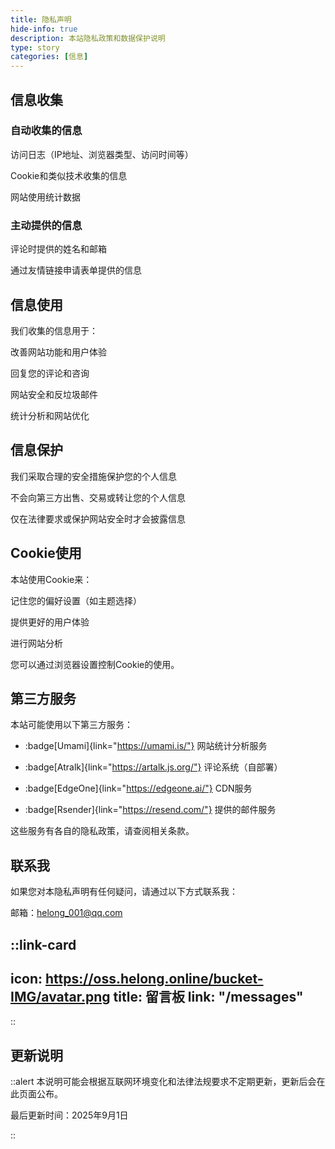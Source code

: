 ```yaml
---
title: 隐私声明
hide-info: true
description: 本站隐私政策和数据保护说明
type: story
categories: [信息]
---
```


## 信息收集

### 自动收集的信息

访问日志（IP地址、浏览器类型、访问时间等）

Cookie和类似技术收集的信息

网站使用统计数据

### 主动提供的信息

评论时提供的姓名和邮箱

通过友情链接申请表单提供的信息

## 信息使用

我们收集的信息用于：

改善网站功能和用户体验

回复您的评论和咨询

网站安全和反垃圾邮件

统计分析和网站优化

## 信息保护

我们采取合理的安全措施保护您的个人信息

不会向第三方出售、交易或转让您的个人信息

仅在法律要求或保护网站安全时才会披露信息

## Cookie使用

本站使用Cookie来：

记住您的偏好设置（如主题选择）

提供更好的用户体验

进行网站分析

您可以通过浏览器设置控制Cookie的使用。

## 第三方服务

本站可能使用以下第三方服务：

- :badge[Umami]{link="https://umami.is/"} 网站统计分析服务

- :badge[Atralk]{link="https://artalk.js.org/"} 评论系统（自部署）

- :badge[EdgeOne]{link="https://edgeone.ai/"} CDN服务

- :badge[Rsender]{link="https://resend.com/"} 提供的邮件服务

这些服务有各自的隐私政策，请查阅相关条款。

## 联系我

如果您对本隐私声明有任何疑问，请通过以下方式联系我：

邮箱：helong_001@qq.com

::link-card
---
icon: https://oss.helong.online/bucket-IMG/avatar.png
title: 留言板
link: "/messages"
---
::

## 更新说明

::alert
本说明可能会根据互联网环境变化和法律法规要求不定期更新，更新后会在此页面公布。

最后更新时间：2025年9月1日

::
